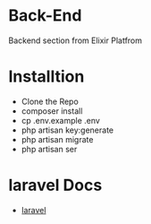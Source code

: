 # Back-End
Backend section from Elixir Platfrom

# Installtion
- Clone the Repo
- composer install
- cp .env.example .env
- php artisan key:generate
- php artisan migrate
- php artisan ser
# laravel Docs
- [laravel](https://laravel.com/)

